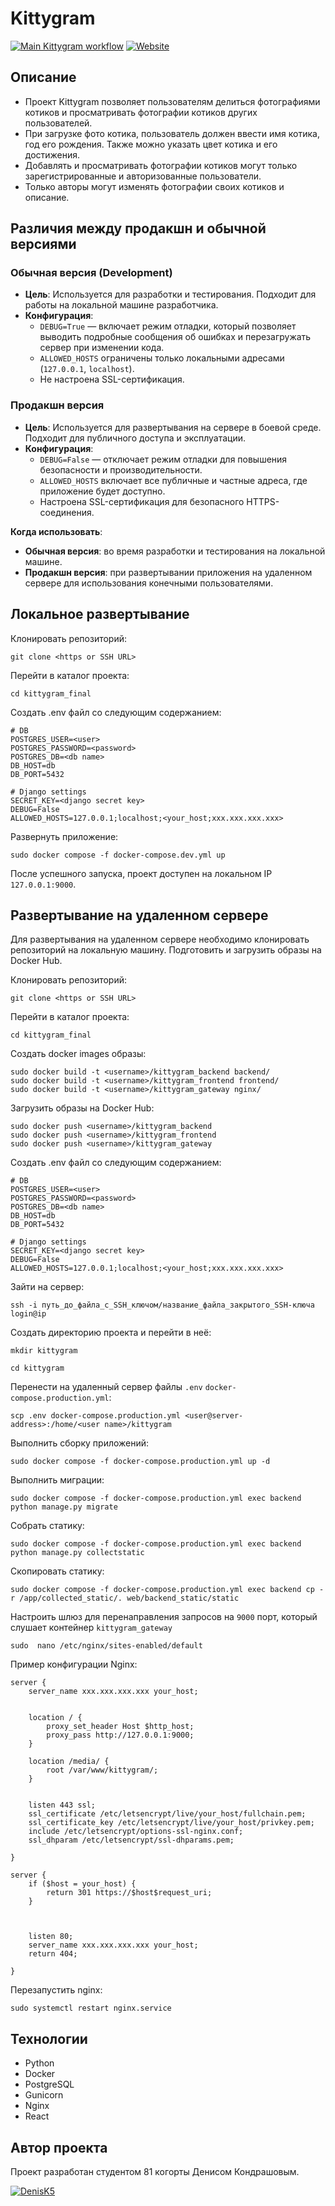 # Kittygram

[![Main Kittygram workflow](https://github.com/denisk5/kittygram_final/actions/workflows/main.yml/badge.svg)](https://github.com/denisk5/kittygram_final/actions/workflows/main.yml)
[![Website](https://img.shields.io/website?url=https%3A%2F%2Fkitty01.zapto.org%2F&label=kitty01.zapto.org&link=https%3A%2F%2Fkitty01.zapto.org%2F)](https://kitty01.zapto.org/)

## Описание
- Проект Kittygram позволяет пользователям делиться  фотографиями котиков и просматривать фотографии котиков других пользователей.
- При загрузке фото котика, пользователь должен ввести имя котика, год его рождения. Также можно указать цвет котика и его достижения.
- Добавлять и просматривать фотографии котиков могут только зарегистрированные и авторизованные пользователи.
- Только авторы могут изменять фотографии своих котиков и описание.

## Различия между продакшн и обычной версиями

### Обычная версия (Development)

- **Цель**: Используется для разработки и тестирования. Подходит для работы на локальной машине разработчика.
- **Конфигурация**:
  - `DEBUG=True` — включает режим отладки, который позволяет выводить подробные сообщения об ошибках и перезагружать сервер при изменении кода.
  - `ALLOWED_HOSTS` ограничены только локальными адресами (`127.0.0.1`, `localhost`).
  - Не настроена SSL-сертификация.

### Продакшн версия

- **Цель**: Используется для развертывания на сервере в боевой среде. Подходит для публичного доступа и эксплуатации.
- **Конфигурация**:
  - `DEBUG=False` — отключает режим отладки для повышения безопасности и производительности.
  - `ALLOWED_HOSTS` включает все публичные и частные адреса, где приложение будет доступно.
  - Настроена SSL-сертификация для безопасного HTTPS-соединения.

**Когда использовать**:
- **Обычная версия**: во время разработки и тестирования на локальной машине.
- **Продакшн версия**: при развертывании приложения на удаленном сервере для использования конечными пользователями.

## Локальное развертывание

Клонировать репозиторий:
```shell
git clone <https or SSH URL>
```
Перейти в каталог проекта:
```shell
cd kittygram_final
```

Создать .env файл со следующим содержанием:
```shell
# DB
POSTGRES_USER=<user>
POSTGRES_PASSWORD=<password>
POSTGRES_DB=<db name>
DB_HOST=db
DB_PORT=5432

# Django settings
SECRET_KEY=<django secret key>
DEBUG=False
ALLOWED_HOSTS=127.0.0.1;localhost;<your_host;xxx.xxx.xxx.xxx>
```
Развернуть приложение:
```shell
sudo docker compose -f docker-compose.dev.yml up
```
После успешного запуска, проект доступен на локальном IP `127.0.0.1:9000`.

## Развертывание на удаленном сервере
Для развертывания на удаленном сервере необходимо клонировать репозиторий на локальную машину. Подготовить и загрузить образы на Docker Hub.

Клонировать репозиторий:
```shell
git clone <https or SSH URL>
```
Перейти в каталог проекта:
```shell
cd kittygram_final
```

Создать docker images образы:
```shell
sudo docker build -t <username>/kittygram_backend backend/
sudo docker build -t <username>/kittygram_frontend frontend/
sudo docker build -t <username>/kittygram_gateway nginx/
```
Загрузить образы на Docker Hub:
```shell
sudo docker push <username>/kittygram_backend
sudo docker push <username>/kittygram_frontend
sudo docker push <username>/kittygram_gateway
```
Создать .env файл со следующим содержанием:
```shell
# DB
POSTGRES_USER=<user>
POSTGRES_PASSWORD=<password>
POSTGRES_DB=<db name>
DB_HOST=db
DB_PORT=5432

# Django settings
SECRET_KEY=<django secret key>
DEBUG=False
ALLOWED_HOSTS=127.0.0.1;localhost;<your_host;xxx.xxx.xxx.xxx>
```

Зайти на сервер:
```shell
ssh -i путь_до_файла_с_SSH_ключом/название_файла_закрытого_SSH-ключа login@ip
```
Создать директорию проекта и перейти в неё:
```shell
mkdir kittygram
```
```shell
cd kittygram
```
Перенести на удаленный сервер файлы `.env` `docker-compose.production.yml`:
```shell
scp .env docker-compose.production.yml <user@server-address>:/home/<user name>/kittygram
```
Выполнить сборку приложений:
```shell
sudo docker compose -f docker-compose.production.yml up -d
```
Выполнить миграции:
```shell
sudo docker compose -f docker-compose.production.yml exec backend python manage.py migrate
```
Собрать статику:
```shell
sudo docker compose -f docker-compose.production.yml exec backend python manage.py collectstatic
```
Скопировать статику:
```shell
sudo docker compose -f docker-compose.production.yml exec backend cp -r /app/collected_static/. web/backend_static/static
```
Настроить шлюз для перенаправления запросов на `9000` порт, который слушает контейнер `kittygram_gateway`
```shell
sudo  nano /etc/nginx/sites-enabled/default
```
Пример конфигурации Nginx:
```shell
server {
    server_name xxx.xxx.xxx.xxx your_host;


    location / {
        proxy_set_header Host $http_host;
        proxy_pass http://127.0.0.1:9000;
    }

    location /media/ {
        root /var/www/kittygram/;
    }


    listen 443 ssl;
    ssl_certificate /etc/letsencrypt/live/your_host/fullchain.pem;
    ssl_certificate_key /etc/letsencrypt/live/your_host/privkey.pem;
    include /etc/letsencrypt/options-ssl-nginx.conf;
    ssl_dhparam /etc/letsencrypt/ssl-dhparams.pem;

}

server {
    if ($host = your_host) {
        return 301 https://$host$request_uri;
    }



    listen 80;
    server_name xxx.xxx.xxx.xxx your_host;
    return 404;

}

```

Перезапустить nginx:
```shell
sudo systemctl restart nginx.service
```

## Технологии
- Python
- Docker
- PostgreSQL
- Gunicorn
- Nginx
- React

## Автор проекта

Проект разработан студентом 81 когорты Денисом Кондрашовым. 

[![DenisK5](https://img.shields.io/badge/GitHub-DenisK5-blue)](https://github.com/DenisK5)